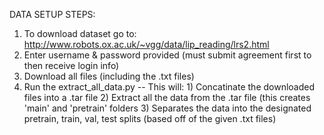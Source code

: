 DATA SETUP STEPS:
1) To download dataset go to: http://www.robots.ox.ac.uk/~vgg/data/lip_reading/lrs2.html
2) Enter username & password provided (must submit agreement first to then receive login info)
3) Download all files (including the .txt files)
4) Run the extract_all_data.py
      -- This will:
           1) Concatinate the downloaded files into a .tar file
           2) Extract all the data from the .tar file (this creates 'main' and 'pretrain' folders
           3) Separates the data into the designated pretrain, train, val, test splits (based off of the given .txt files)

